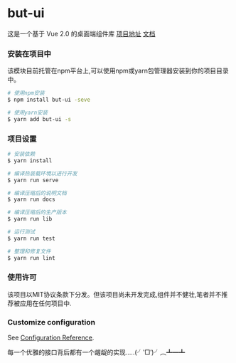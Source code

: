 # but-ui
这是一个基于 Vue 2.0 的桌面端组件库
[项目地址](https://github.com/Re-dial/ButUI)
[文档](https://re-dial.github.io/ButUI/)

### 安装在项目中
该模块目前托管在npm平台上,可以使用npm或yarn包管理器安装到你的项目目录中。

```bash
# 使用npm安装
$ npm install but-ui -seve

# 使用yarn安装
$ yarn add but-ui -s
```

### 项目设置
```bash
# 安装依赖
$ yarn install

# 编译热装载环境以进行开发
$ yarn run serve

# 编译压缩后的说明文档
$ yarn run docs

# 编译压缩后的生产版本
$ yarn run lib

# 运行测试
$ yarn run test

# 整理和修复文件
$ yarn run lint
```

### 使用许可
该项目以MIT协议条款下分发。但该项目尚未开发完成,组件并不健壮,笔者并不推荐被应用在任何项目中.

### Customize configuration
See [Configuration Reference](https://cli.vuejs.org/config/).

每一个优雅的接口背后都有一个龌龊的实现.....(╯‵□′)╯︵┻━┻
